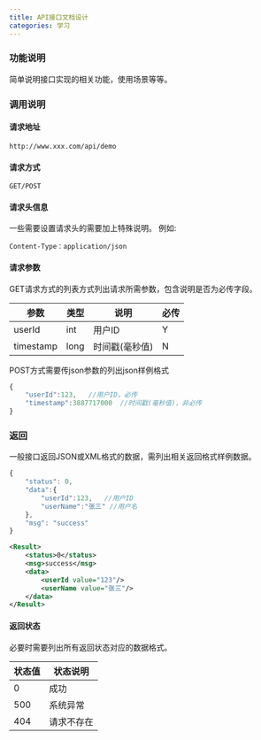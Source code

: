 ```yaml
---
title: API接口文档设计
categories: 学习
---
```


### 功能说明

简单说明接口实现的相关功能，使用场景等等。

### 调用说明

#### 请求地址

```
http://www.xxx.com/api/demo
```

#### 请求方式

```
GET/POST
```

#### 请求头信息

一些需要设置请求头的需要加上特殊说明。
例如:
```
Content-Type：application/json
```

#### 请求参数

GET请求方式的列表方式列出请求所需参数，包含说明是否为必传字段。

|参数|类型|说明|必传|
|---|---|---|---|
|userId|int|用户ID|Y|
|timestamp|long|时间戳(毫秒值)|N|

POST方式需要传json参数的列出json样例格式

```js
{
	"userId":123,	//用户ID，必传
	"timestamp":3887717000	//时间戳(毫秒值)，非必传
}
```

### 返回

一般接口返回JSON或XML格式的数据，需列出相关返回格式样例数据。

```js
{
	"status": 0,
	"data":{
		"userId":123,	//用户ID
		"userName":"张三"	//用户名
	},
	"msg": "success"
}
```

```xml
<Result>
	<status>0</status>
	<msg>success</msg>
	<data>
		<userId value="123"/>
		<userName value="张三"/>
	</data>
</Result>
```
#### 返回状态

必要时需要列出所有返回状态对应的数据格式。

|状态值|状态说明|
|---|---|
|0|成功|
|500|系统异常|
|404|请求不存在|